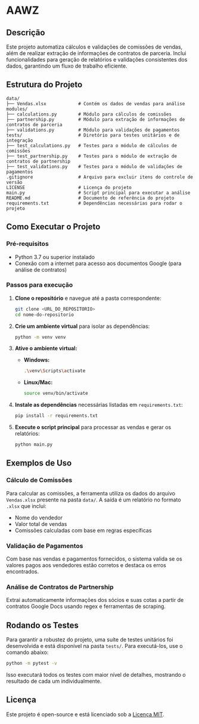 # AAWZ

## Descrição

Este projeto automatiza cálculos e validações de comissões de vendas, além de realizar extração de informações de contratos de parceria. Inclui funcionalidades para geração de relatórios e validações consistentes dos dados, garantindo um fluxo de trabalho eficiente.

## Estrutura do Projeto

```
data/
├── Vendas.xlsx            # Contém os dados de vendas para análise
modules/
├── calculations.py        # Módulo para cálculos de comissões
├── partnership.py         # Módulo para extração de informações de contratos de parceria
├── validations.py         # Módulo para validações de pagamentos
tests/                     # Diretório para testes unitários e de integração
├── test_calculations.py   # Testes para o módulo de cálculos de comissões
├── test_partnership.py    # Testes para o módulo de extração de contratos de partnership
├── test_validations.py    # Testes para o módulo de validações de pagamentos
.gitignore                 # Arquivo para excluir itens do controle de versão
LICENSE                    # Licença do projeto
main.py                    # Script principal para executar a análise
README.md                  # Documento de referência do projeto
requirements.txt           # Dependências necessárias para rodar o projeto
```

## Como Executar o Projeto

### Pré-requisitos

- Python 3.7 ou superior instalado
- Conexão com a internet para acesso aos documentos Google (para análise de contratos)

### Passos para execução

1. **Clone o repositório** e navegue até a pasta correspondente:

    ```bash
    git clone <URL_DO_REPOSITORIO>
    cd nome-do-repositorio
    ```

2. **Crie um ambiente virtual** para isolar as dependências:

    ```bash
    python -m venv venv
    ```

3. **Ative o ambiente virtual:**

    - **Windows:**

        ```bash
        .\venv\Scripts\activate
        ```

    - **Linux/Mac:**

        ```bash
        source venv/bin/activate
        ```

4. **Instale as dependências** necessárias listadas em `requirements.txt`:

    ```bash
    pip install -r requirements.txt
    ```

5. **Execute o script principal** para processar as vendas e gerar os relatórios:

    ```bash
    python main.py
    ```

## Exemplos de Uso

### Cálculo de Comissões

Para calcular as comissões, a ferramenta utiliza os dados do arquivo `Vendas.xlsx` presente na pasta `data/`. A saída é um relatório no formato `.xlsx` que inclui:

- Nome do vendedor
- Valor total de vendas
- Comissões calculadas com base em regras específicas

### Validação de Pagamentos

Com base nas vendas e pagamentos fornecidos, o sistema valida se os valores pagos aos vendedores estão corretos e destaca os erros encontrados.

### Análise de Contratos de Partnership

Extrai automaticamente informações dos sócios e suas cotas a partir de contratos Google Docs usando regex e ferramentas de scraping.

## Rodando os Testes

Para garantir a robustez do projeto, uma suíte de testes unitários foi desenvolvida e está disponível na pasta `tests/`. Para executá-los, use o comando abaixo:

```bash
python -m pytest -v
```

Isso executará todos os testes com maior nível de detalhes, mostrando o resultado de cada um individualmente.

## Licença

Este projeto é open-source e está licenciado sob a [Licença MIT](./LICENSE).
